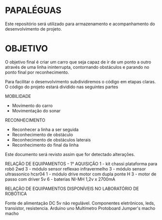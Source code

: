 # PAPALÉGUAS
Este repositório será utilizado para armazenamento e acompanhamento do desenvolvimento de projeto.

# OBJETIVO
O objetivo final é criar um carro que seja capaz de ir de um ponto a outro através de uma linha ininterrupta, contornando obstáculos e parando no ponto final por reconhecimento.

Para facilitar o desenvolvimento subdividiremos o código em etapas claras. O código do projeto estará dividido nas seguintes partes

MOBILIDADE
- Movimento do carro
- Movimentação do sonar

RECONHECIMENTO
- Reconhecer a linha a ser seguida
- Reconhecimento de obstáculo
- Reconhecimento de obstáculos laterais
- Reconhecimento do final da linha

Este documento será revisto assim que for detectado alterações.

RELAÇÃO DE EQUIPAMENTOS - 1° AQUISIÇÃO
1 -  kit chassi plataforma para robô 2wd
3 -  módulo sensor reflexao infravermelho
3 -  módulo sensor ultrassonico hcsr04
1 -  módulo drive motor com dupla ponte H
3 -  motor de passo com driver 5v
6 - baterias NI-MH 1,2v x 2700mA

RELAÇÃO DE EQUIPAMENTOS DISPONÍVEIS NO LABORATÓRIO DE ROBÓTICA

Fonte de alimentação DC 5v não regulável.
Componentes eletrônicos, leds, transístor, resistencia. 
Arduino uno
Multímetro 
Protoboard
Jumper's macho macho
